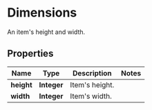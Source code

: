 

# Dimensions

An item's height and width.

## Properties

Name | Type | Description | Notes
------------ | ------------- | ------------- | -------------
**height** | **Integer** | Item&#39;s height. | 
**width** | **Integer** | Item&#39;s width. | 



